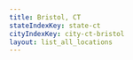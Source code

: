 ```yaml
---
title: Bristol, CT
stateIndexKey: state-ct
cityIndexKey: city-ct-bristol
layout: list_all_locations
---
```

